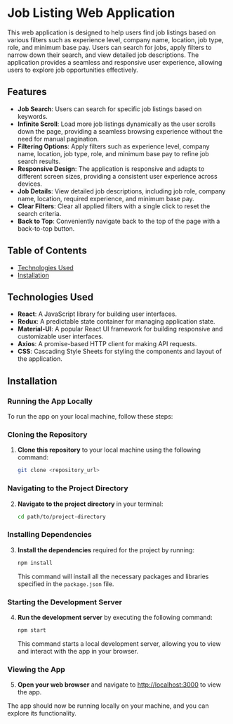# Job Listing Web Application

This web application is designed to help users find job listings based on various filters such as experience level, company name, location, job type, role, and minimum base pay. Users can search for jobs, apply filters to narrow down their search, and view detailed job descriptions. The application provides a seamless and responsive user experience, allowing users to explore job opportunities effectively.

## Features

- **Job Search**: Users can search for specific job listings based on keywords.
- **Infinite Scroll**: Load more job listings dynamically as the user scrolls down the page, providing a seamless browsing experience without the need for manual pagination.
- **Filtering Options**: Apply filters such as experience level, company name, location, job type, role, and minimum base pay to refine job search results.
- **Responsive Design**: The application is responsive and adapts to different screen sizes, providing a consistent user experience across devices.
- **Job Details**: View detailed job descriptions, including job role, company name, location, required experience, and minimum base pay.
- **Clear Filters**: Clear all applied filters with a single click to reset the search criteria.
- **Back to Top**: Conveniently navigate back to the top of the page with a back-to-top button.

## Table of Contents

- [Technologies Used](#technologies-used)
- [Installation](#installation)

## Technologies Used

- **React**: A JavaScript library for building user interfaces.
- **Redux**: A predictable state container for managing application state.
- **Material-UI**: A popular React UI framework for building responsive and customizable user interfaces.
- **Axios**: A promise-based HTTP client for making API requests.
- **CSS**: Cascading Style Sheets for styling the components and layout of the application.

## Installation

### Running the App Locally

To run the app on your local machine, follow these steps:

### Cloning the Repository

1. **Clone this repository** to your local machine using the following command:
   ```bash
   git clone <repository_url>
   ```

### Navigating to the Project Directory

2. **Navigate to the project directory** in your terminal:
   ```bash
   cd path/to/project-directory
   ```

### Installing Dependencies

3. **Install the dependencies** required for the project by running:

   ```bash
   npm install
   ```

   This command will install all the necessary packages and libraries specified in the `package.json` file.

### Starting the Development Server

4. **Run the development server** by executing the following command:

   ```bash
   npm start
   ```

   This command starts a local development server, allowing you to view and interact with the app in your browser.

### Viewing the App

5. **Open your web browser** and navigate to [http://localhost:3000](http://localhost:3000) to view the app.

The app should now be running locally on your machine, and you can explore its functionality.
